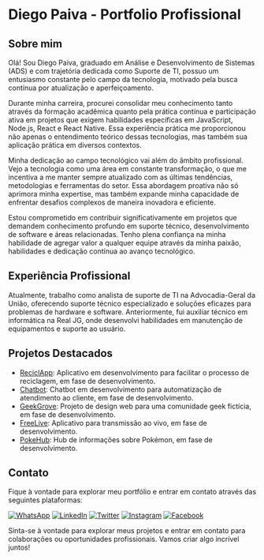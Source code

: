 # Diego Paiva - Portfolio Profissional

## Sobre mim

Olá! Sou Diego Paiva, graduado em Análise e Desenvolvimento de Sistemas (ADS) e com trajetória dedicada como Suporte de TI, possuo um entusiasmo constante pelo campo da tecnologia, motivado pela busca contínua por atualização e aperfeiçoamento.

Durante minha carreira, procurei consolidar meu conhecimento tanto através da formação acadêmica quanto pela prática contínua e participação ativa em projetos que exigem habilidades específicas em JavaScript, Node.js, React e React Native. Essa experiência prática me proporcionou não apenas o entendimento teórico dessas tecnologias, mas também sua aplicação prática em diversos contextos.

Minha dedicação ao campo tecnológico vai além do âmbito profissional. Vejo a tecnologia como uma área em constante transformação, o que me incentiva a me manter sempre atualizado com as últimas tendências, metodologias e ferramentas do setor. Essa abordagem proativa não só aprimora minha expertise, mas também expande minha capacidade de enfrentar desafios complexos de maneira inovadora e eficiente.

Estou comprometido em contribuir significativamente em projetos que demandem conhecimento profundo em suporte técnico, desenvolvimento de software e áreas relacionadas. Tenho plena confiança na minha habilidade de agregar valor a qualquer equipe através da minha paixão, habilidades e dedicação contínua ao avanço tecnológico.

## Experiência Profissional
Atualmente, trabalho como analista de suporte de TI na Advocadia-Geral da União, oferecendo suporte técnico especializado e soluções eficazes para problemas de hardware e software. Anteriormente, fui auxiliar técnico em informática na Real JG, onde desenvolvi habilidades em manutenção de equipamentos e suporte ao usuário.

## Projetos Destacados
- [ReciclApp](https://github.com/diiegopaiiva/reciclapp): Aplicativo em desenvolvimento para facilitar o processo de reciclagem, em fase de desenvolvimento.
- [Chatbot](https://github.com/diiegopaiiva/chatbot): Chatbot em desenvolvimento para automatização de atendimento ao cliente, em fase de desenvolvimento.
- [GeekGrove](https://github.com/diiegopaiiva/mywebsite): Projeto de design web para uma comunidade geek fictícia, em fase de desenvolvimento.
- [FreeLive](https://github.com/diiegopaiiva/freelive): Aplicativo para transmissão ao vivo, em fase de desenvolvimento.
- [PokeHub](https://github.com/diiegopaiiva/pokehub): Hub de informações sobre Pokémon, em fase de desenvolvimento.

## Contato
Fique à vontade para explorar meu portfólio e entrar em contato através das seguintes plataformas:

[![WhatsApp](https://img.shields.io/badge/-WhatsApp-25D366?style=flat-square&logo=whatsapp&logoColor=white)](https://wa.me/5561982323152)
[![LinkedIn](https://img.shields.io/badge/-LinkedIn-0A66C2?style=flat-square&logo=linkedin&logoColor=white)](https://www.linkedin.com/in/diiegopaiiva/)
[![Twitter](https://img.shields.io/badge/-Twitter-1DA1F2?style=flat-square&logo=twitter&logoColor=white)](https://twitter.com/diihpaiiva)
[![Instagram](https://img.shields.io/badge/-Instagram-E4405F?style=flat-square&logo=instagram&logoColor=white)](https://www.instagram.com/diihpaiiva/)
[![Facebook](https://img.shields.io/badge/-Facebook-1877F2?style=flat-square&logo=facebook&logoColor=white)](https://www.facebook.com/diiegopaiiva/) 

Sinta-se à vontade para explorar meus projetos e entrar em contato para colaborações ou oportunidades profissionais. Vamos criar algo incrível juntos!
